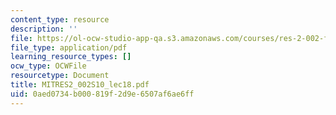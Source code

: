 ```yaml
---
content_type: resource
description: ''
file: https://ol-ocw-studio-app-qa.s3.amazonaws.com/courses/res-2-002-finite-element-procedures-for-solids-and-structures-spring-2010/0aed0734b000819f2d9e6507af6ae6ff_MITRES2_002S10_lec18.pdf
file_type: application/pdf
learning_resource_types: []
ocw_type: OCWFile
resourcetype: Document
title: MITRES2_002S10_lec18.pdf
uid: 0aed0734-b000-819f-2d9e-6507af6ae6ff
---
```

